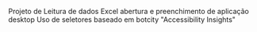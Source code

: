 Projeto de Leitura de dados Excel
abertura e preenchimento de aplicação desktop
Uso de seletores baseado em botcity "Accessibility Insights"